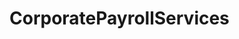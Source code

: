 # CorporatePayrollServices   

<script src="https://unpkg.com/@stoplight/elements/web-components.min.js"></script>
<link rel="stylesheet" href="https://unpkg.com/@stoplight/elements/styles.min.css">

<elements-api
  apiDescriptionUrl="CorporatePayrollServices.yaml"
  layout="sidebar"
  router="hash"
  hideTryIt="false"
  hideSchemas="false"
  hideInternal="false"
/>